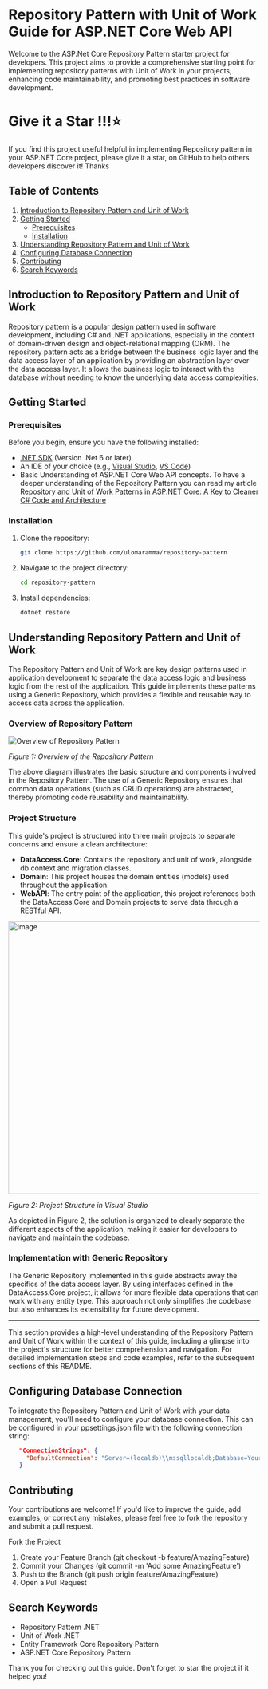 # Repository Pattern with Unit of Work Guide for ASP.NET Core Web API

Welcome to the ASP.Net Core Repository Pattern starter project for developers. This project aims to provide a comprehensive starting point for implementing repository patterns with Unit of Work in your projects, enhancing code maintainability, and promoting best practices in software development.

# Give it a Star !!!⭐
If you find this project useful helpful in implementing Repository pattern in your ASP.NET Core project, please give it a star, on GitHub to help others developers discover it! Thanks  


## Table of Contents
1. [Introduction to Repository Pattern and Unit of Work](#introduction-to-repository-pattern-and-unit-of-work)
2. [Getting Started](#getting-started)
   - [Prerequisites](#prerequisites)
   - [Installation](#installation)
3. [Understanding Repository Pattern and Unit of Work](#understanding-repository-pattern-and-unit-of-work)
4. [Configuring Database Connection](#configuring-database-connection)
5. [Contributing](#contributing)
6. [Search Keywords](#search-keywords)

## Introduction to Repository Pattern and Unit of Work

Repository pattern is a popular design pattern used in software development, including C# and .NET applications, especially in the context of domain-driven design and object-relational mapping (ORM). The repository pattern acts as a bridge between the business logic layer and the data access layer of an application by providing an abstraction layer over the data access layer. It allows the business logic to interact with the database without needing to know the underlying data access complexities.


## Getting Started 

### Prerequisites

Before you begin, ensure you have the following installed:
- [.NET SDK](https://dotnet.microsoft.com/download) (Version .Net 6 or later)
- An IDE of your choice (e.g., [Visual Studio](https://visualstudio.microsoft.com/), [VS Code](https://code.visualstudio.com/))
- Basic Understanding of ASP.NET Core Web API concepts. To have a deeper understanding of the Repository Pattern you can read my article [Repository and Unit of Work Patterns in ASP.NET Core: A Key to Cleaner C# Code and Architecture](https://medium.com/@ulomaobilookenyi/repository-pattern-in-asp-net-core-a-key-to-cleaner-c-code-and-architecture-37f76854c9fb)

### Installation

1. Clone the repository:
   ```bash
   git clone https://github.com/ulomaramma/repository-pattern

2. Navigate to the project directory:
   ```bash
   cd repository-pattern

3. Install dependencies:
   ```bash
   dotnet restore

## Understanding Repository Pattern and Unit of Work

The Repository Pattern and Unit of Work are key design patterns used in application development to separate the data access logic and business logic from the rest of the application. This guide implements these patterns using a Generic Repository, which provides a flexible and reusable way to access data across the application.

### Overview of Repository Pattern

![Overview of Repository Pattern](https://github.com/ulomaramma/repository-pattern/assets/26364572/c66489e2-c0f7-4c0c-9acb-10c16824ede6)


*Figure 1: Overview of the Repository Pattern*

The above diagram illustrates the basic structure and components involved in the Repository Pattern. The use of a Generic Repository ensures that common data operations (such as CRUD operations) are abstracted, thereby promoting code reusability and maintainability.

### Project Structure

This guide's project is structured into three main projects to separate concerns and ensure a clean architecture:

- **DataAccess.Core**: Contains the repository and unit of work, alongside db context and migration classes.
- **Domain**: This project houses the domain entities (models) used throughout the application.
- **WebAPI**: The entry point of the application, this project references both the DataAccess.Core and Domain projects to serve data through a RESTful API.

<img width="546" alt="image" src="https://github.com/ulomaramma/repository-pattern/assets/26364572/ca641665-a5af-4b90-94c1-39bd5249aa52">

*Figure 2: Project Structure in Visual Studio*

As depicted in Figure 2, the solution is organized to clearly separate the different aspects of the application, making it easier for developers to navigate and maintain the codebase.

### Implementation with Generic Repository

The Generic Repository implemented in this guide abstracts away the specifics of the data access layer. By using interfaces defined in the DataAccess.Core project, it allows for more flexible data operations that can work with any entity type. This approach not only simplifies the codebase but also enhances its extensibility for future development.

---

This section provides a high-level understanding of the Repository Pattern and Unit of Work within the context of this guide, including a glimpse into the project's structure for better comprehension and navigation. For detailed implementation steps and code examples, refer to the subsequent sections of this README.


## Configuring Database Connection

To integrate the Repository Pattern and Unit of Work with your data management, you'll need to configure your database connection. This can be configured in your ppsettings.json file with the following connection string:

   ```json
      "ConnectionStrings": {
        "DefaultConnection": "Server=(localdb)\\mssqllocaldb;Database=YourDatabaseName;Trusted_Connection=True;MultipleActiveResultSets=true"
      }
  ```

## Contributing
Your contributions are welcome! If you'd like to improve the guide, add examples, or correct any mistakes, please feel free to fork the repository and submit a pull request.

Fork the Project
1. Create your Feature Branch (git checkout -b feature/AmazingFeature)
2. Commit your Changes (git commit -m 'Add some AmazingFeature')
3. Push to the Branch (git push origin feature/AmazingFeature)
4. Open a Pull Request

## Search Keywords
- Repository Pattern .NET
- Unit of Work .NET
- Entity Framework Core Repository Pattern
- ASP.NET Core Repository Pattern

Thank you for checking out this guide. Don't forget to star the project if it helped you!
